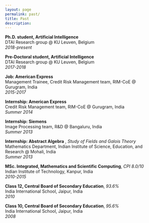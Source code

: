 ```yaml
---
layout: page
permalink: past/
title: Past
description:
---
```

<div>
  <p>
    <strong>Ph.D. student, Artificial Intelligence</strong> <br>
    DTAI Research group @ KU Leuven, Belgium<br>
    <em>2018-present</em>
  </p>
  <p>
    <strong>Pre-Doctoral student, Artificial Intelligence</strong> <br>
    DTAI Research group @ KU Leuven, Belgium<br>
    <em>2017-2018</em>
  </p>
  <p>
    <strong>Job: American Express</strong> <br>
    Management Trainee, Credit Risk Management team, RIM-CoE @ Gurugram, India<br>
    <em>2015-2017</em>
  </p>
  <p>
    <strong>Internship: American Express</strong> <br>
    Credit Risk Management team, RIM-CoE @ Gurugram, India<br>
    <em>Summer 2014</em>
  </p>
  <p>
    <strong>Internship: Siemens</strong> <br>
    Image Processing team, R&D @ Bangaluru, India<br>
    <em>Summer 2013</em>
  </p>
  <p>
    <strong>Internship: Abstract Algebra</strong> , <em>Study of Fields and Galois Theory</em> <br>
    Mathematics Department, Indian Institute of Science, Education, and Research @ Mohali, India<br>
    <em>Summer 2013</em>
  </p>
  <p>
    <strong>MSc. Integrated, Mathematics and Scientific Computing</strong>, <em>CPI 8.0/10</em> <br>
    Indian Institute of Technology, Kanpur, India<br>
    <em>2010-2015</em>
  </p>
  <p>
    <strong>Class 12, Central Board of Secondary Education</strong>, <em>93.6%</em> <br>
    India International School, Jaipur, India<br>
    <em>2010</em>
  </p>
  <p>
    <strong>Class 10, Central Board of Secondary Education</strong>, <em>95.6%</em> <br>
    India International School, Jaipur, India<br>
    <em>2008</em>
  </p>
</div>
